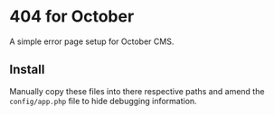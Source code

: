 # 404 for October

A simple error page setup for October CMS.

## Install

Manually copy these files into there respective paths and amend the ``config/app.php`` file to hide debugging information.